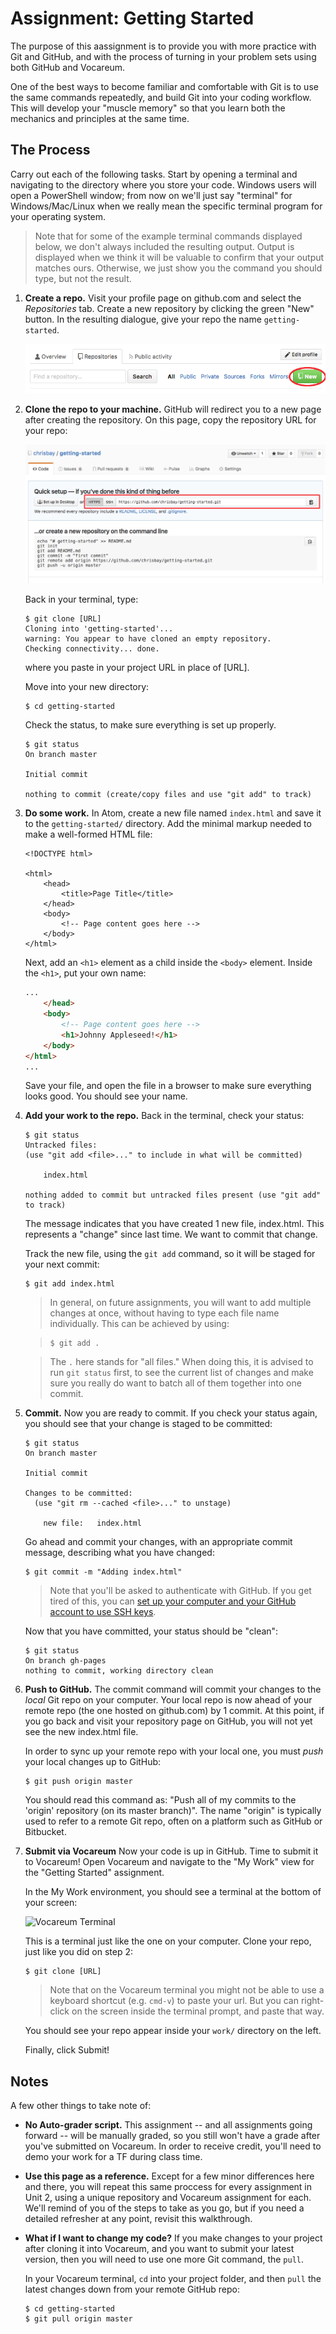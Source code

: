 # Assignment: Getting Started

The purpose of this aassignment is to provide you with more practice with Git and GitHub, and with the process of turning in your problem sets using both GitHub and Vocareum.

One of the best ways to become familiar and comfortable with Git is to use the same commands repeatedly, and build Git into your coding workflow. This will develop your "muscle memory" so that you learn both the mechanics and principles at the same time.

## The Process

Carry out each of the following tasks. Start by opening a terminal and navigating to the directory where you store your code. Windows users will open a PowerShell window; from now on we'll just say "terminal" for Windows/Mac/Linux when we really mean the specific terminal program for your operating system.

> Note that for some of the example terminal commands displayed below, we don't always included the resulting output. Output is displayed when we think it will be valuable to confirm that your output matches ours. Otherwise, we just show you the command you should type, but not the result.

1. **Create a repo.** Visit your profile page on github.com and select the *Repositories* tab. Create a new repository by clicking the green "New" button. In the resulting dialogue, give your repo the name `getting-started`.

    ![New repository](images/new-repo.png)

1. **Clone the repo to your machine.** GitHub will redirect you to a new page after creating the repository. On this page, copy the repository URL for your repo:

    ![Repository URL](images/copy-url-post-create.png)

    Back in your terminal, type:
    ```
    $ git clone [URL]
    Cloning into 'getting-started'...
    warning: You appear to have cloned an empty repository.
    Checking connectivity... done.
    ```
    where you paste in your project URL in place of [URL].

    Move into your new directory:
    ```
    $ cd getting-started
    ```
    Check the status, to make sure everything is set up properly.
    ```
    $ git status
    On branch master

    Initial commit

    nothing to commit (create/copy files and use "git add" to track)
    ```
1. **Do some work.** In Atom, create a new file named `index.html` and save it to the `getting-started/` directory. Add the minimal markup needed to make a well-formed HTML file:

    ```
    <!DOCTYPE html>

    <html>
        <head>
            <title>Page Title</title>
        </head>
        <body>
            <!-- Page content goes here -->
        </body>
    </html>
    ```

   Next, add an `<h1>` element as a child inside the `<body>` element. Inside the `<h1>`, put your own name:

    ```html
    ...
        </head>
        <body>
            <!-- Page content goes here -->
            <h1>Johnny Appleseed!</h1>
        </body>
    </html>
    ...
    ```

    Save your file, and open the file in a browser to make sure everything looks good. You should see your name.

1. **Add your work to the repo.** Back in the terminal, check your status:

    ```
    $ git status
    Untracked files:
    (use "git add <file>..." to include in what will be committed)

        index.html

    nothing added to commit but untracked files present (use "git add" to track)
    ```
    The message indicates that you have created 1 new file, index.html. This represents a "change" since last time. We want to commit that change.

    Track the new file, using the `git add` command, so it will be staged for your next commit:

    ```
    $ git add index.html
    ```

    > In general, on future assignments, you will want to add multiple changes at once, without having to type each file name individually. This can be achieved by using:

    > ```
    > $ git add .
    > ```

    > The `.` here stands for "all files." When doing this, it is advised to run `git status` first, to see the current list of changes and make sure you really do want to batch all of them together into one commit.

1. **Commit.** Now you are ready to commit. If you check your status again, you should see that your change is staged to be committed:

    ```
    $ git status
    On branch master

    Initial commit

    Changes to be committed:
      (use "git rm --cached <file>..." to unstage)

    	new file:   index.html

    ```

    Go ahead and commit your changes, with an appropriate commit message, describing what you have changed:

    ```
    $ git commit -m "Adding index.html"
    ```

    > Note that you'll be asked to authenticate with GitHub. If you get tired of this, you can [set up your computer and your GitHub account to use SSH keys](https://help.github.com/articles/generating-an-ssh-key/).

    Now that you have committed, your status should be "clean":

	```
   $ git status
   On branch gh-pages
	nothing to commit, working directory clean
   ```



1. **Push to GitHub.** The commit command will commit your changes to the *local* Git repo on your computer. Your local repo is now ahead of your remote repo (the one hosted on github.com) by 1 commit. At this point, if you go back and visit your repository page on GitHub, you will not yet see the new index.html file.

	In order to sync up your remote repo with your local one, you must *push* your local changes up to GitHub:

    ```
    $ git push origin master
    ```

    You should read this command as: "Push all of my commits to the 'origin' repository (on its master branch)". The name "origin" is typically used to refer to a remote Git repo, often on a platform such as GitHub or Bitbucket.

1. **Submit via Vocareum** Now your code is up in GitHub. Time to submit it to Vocareum! Open Vocareum and navigate to the "My Work" view for the "Getting Started" assignment.

	In the My Work environment, you should see a terminal at the bottom of your screen:

	![Vocareum Terminal](images/vocareum-terminal.png)

	This is a terminal just like the one on your computer. Clone your repo, just like you did on step 2:

	```
	$ git clone [URL]
	```

    > Note that on the Vocareum terminal you might not be able to use a keyboard shortcut (e.g. `cmd-v`) to paste your url. But you can right-click on the screen inside the terminal prompt, and paste that way.

	You should see your repo appear inside your `work/` directory on the left.

	Finally, click Submit!


## Notes

A few other things to take note of:

* **No Auto-grader script.** This assignment -- and all assignments going forward -- will be manually graded, so you still won't have a grade after you've submitted on Vocareum. In order to receive credit, you'll need to demo your work for a TF during class time.

* **Use this page as a reference.** Except for a few minor differences here and there, you will repeat this same proccess for every assignment in Unit 2, using a unique repository and Vocareum assignment for each. We'll remind of you of the steps to take as you go, but if you need a detailed refresher at any point, revisit this walkthrough.

* **What if I want to change my code?** If you make changes to your project after cloning it into Vocareum, and you want to submit your latest version, then you will need to use one more Git command, the `pull`.

	In your Vocareum terminal, `cd` into your project folder, and then `pull` the latest changes down from your remote GitHub repo:

	```
	$ cd getting-started
	$ git pull origin master
	```
